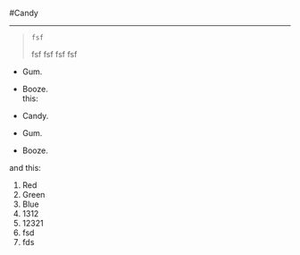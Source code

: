 #Candy

---

>     fsf
> fsf
> fsf
> fsf
> fsf



* Gum.
* Booze.  
  this:

* Candy.

* Gum.

* Booze.

and this:  
1. Red  
2. Green  
3. Blue  
4. 1312  
5. 12321  
6. fsd  
7. fds

